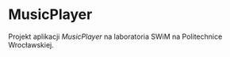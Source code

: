 MusicPlayer
===========

Projekt aplikacji *MusicPlayer* na laboratoria SWiM na Politechnice Wrocławskiej.

